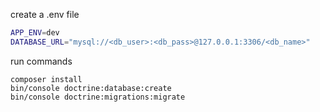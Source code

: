 create a .env file

```sh
APP_ENV=dev
DATABASE_URL="mysql://<db_user>:<db_pass>@127.0.0.1:3306/<db_name>"
```

run commands
```
composer install
bin/console doctrine:database:create
bin/console doctrine:migrations:migrate
